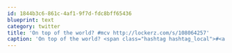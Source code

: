 ```yaml
---
id: 1844b3c6-861c-4af1-9f7d-fdc8bff65436
blueprint: text
category: twitter
title: 'On top of the world? #mcv http://lockerz.com/s/108064257'
caption: 'On top of the world? <span class="hashtag hashtag_local">#<a href="http://tweettemp.darylchymko.ca/?tag=mcv">mcv</a> http://lockerz.com/s/108064257'
---
```

